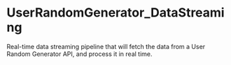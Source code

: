 # UserRandomGenerator_DataStreaming
Real-time data streaming pipeline that will fetch the data from a User Random Generator API, and process it in real time.
